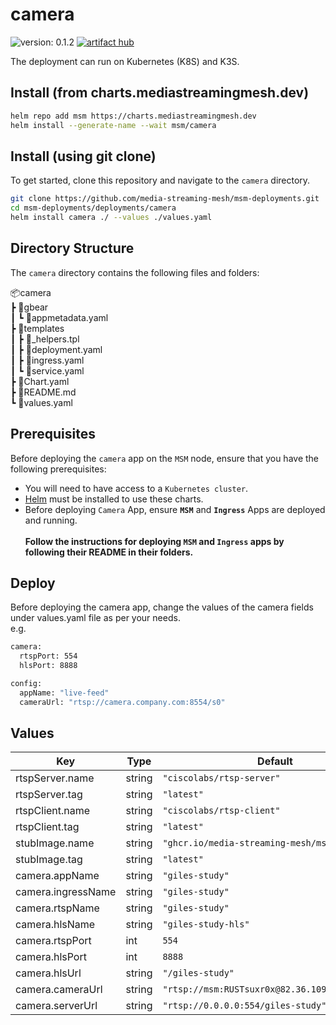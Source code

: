 # camera

![version: 0.1.2](https://img.shields.io/badge/version-0.1.2-informational?style=flat-square)    [![artifact hub](https://img.shields.io/badge/artifact%20hub-camera-informational?style=flat-square)](https://artifacthub.io/packages/helm/media-streaming-mesh/camera)

The deployment can run on Kubernetes (K8S) and K3S.

## Install (from charts.mediastreamingmesh.dev)

```bash
helm repo add msm https://charts.mediastreamingmesh.dev
helm install --generate-name --wait msm/camera
```
## Install (using git clone)

To get started, clone this repository and navigate to the ```camera``` directory.
```bash
git clone https://github.com/media-streaming-mesh/msm-deployments.git
cd msm-deployments/deployments/camera
helm install camera ./ --values ./values.yaml
```

## Directory Structure

The ```camera``` directory contains the following files and folders:

📦camera<br>
 ┣ 📂gbear<br>
 ┃ ┗ 📜appmetadata.yaml<br>
 ┣ 📂templates<br>
 ┃ ┣ 📜_helpers.tpl<br>
 ┃ ┣ 📜deployment.yaml<br>
 ┃ ┣ 📜ingress.yaml<br>
 ┃ ┗ 📜service.yaml<br>
 ┣ 📜Chart.yaml<br>
 ┣ 📜README.md<br>
 ┗ 📜values.yaml<br>

## Prerequisites

Before deploying the ```camera``` app on the ```MSM``` node, ensure that you have the following prerequisites:

* You will need to have access to a ```Kubernetes cluster```.<br>
* [Helm](https://helm.sh) must be installed to use these charts. <br>
* Before deploying ```Camera``` App, ensure <b>```MSM```</b> and <b>```Ingress```</b> Apps are deployed and running.<br><br>
**Follow the instructions for deploying ```MSM``` and ```Ingress``` apps by following their README in their folders.<br>**

## Deploy

Before deploying the camera app, change the values of the camera fields under values.yaml file as per your needs. <br>
e.g. <br>
```sh
camera:
  rtspPort: 554
  hlsPort: 8888

config:
  appName: "live-feed"
  cameraUrl: "rtsp://camera.company.com:8554/s0"
```

## Values

| Key | Type | Default | Description |
|-----|------|---------|-------------|
| rtspServer.name | string | `"ciscolabs/rtsp-server"` |  |
| rtspServer.tag | string | `"latest"` |  |
| rtspClient.name | string | `"ciscolabs/rtsp-client"` |  |
| rtspClient.tag | string | `"latest"` |  |
| stubImage.name | string | `"ghcr.io/media-streaming-mesh/msm-rtsp-stub"` |  |
| stubImage.tag | string | `"latest"` |  |
| camera.appName | string | `"giles-study"` |  |
| camera.ingressName | string | `"giles-study"` |  |
| camera.rtspName | string | `"giles-study"` |  |
| camera.hlsName | string | `"giles-study-hls"` |  |
| camera.rtspPort | int | `554` |  |
| camera.hlsPort | int | `8888` |  |
| camera.hlsUrl | string | `"/giles-study"` |  |
| camera.cameraUrl | string | `"rtsp://msm:RUSTsuxr0x@82.36.109.33:8554/s1"` |  |
| camera.serverUrl | string | `"rtsp://0.0.0.0:554/giles-study"` |  |
